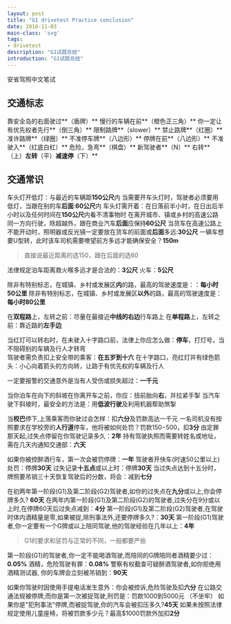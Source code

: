 ```yaml
---
layout: post
title: "G1 drivetest Practice conclusion"
date: 2016-11-03 
main-class: 'svg'
tags:
- drivetest
description: "G1试题总结"
introduction: "G1试题总结"
---
```


安省驾照中文笔试

## 交通标志
靠安全岛的右面驶过**（盾牌）**
慢行的车辆在前**（橙色正三角）**
你一定让有优先权者先行**（倒三角）**
限制路牌**（slower）**
禁止路牌**（红圈）**
准许路牌**（绿圈）**
不准停车牌**（八边形）**
停牌在前**（八边形）**
不准驶入**（红底白杠）**
危险，急弯**（棋盘）**
新驾驶者**（N）**
右转**（上）**左转**（平）**减速停**（下）**

## 交通常识

车头灯开低灯：与最近的车辆距**150公尺**内
当需要开车头灯时，驾驶者必须要用低灯，当跟在别的车**后面**:**60公尺**内
车头灯需开着：在日落前半小时，在日出后半小时以及任何时间在**150公尺**内看不清事物时
在离开城市、镇或乡村的高速公路同一方向行驶，除超越外，跟在商业汽车**后面**应保持**60公尺**
当货车在高速公路上不能开动时，照明器或反光镜一定要放在货车的前面或**后面**多远:**30公尺**
一辆车想要U型转，此时该车司机需要嘹望前方多远才能确保安全？**150m**

> 直接说最近距离的选150，跟在后面的选60

法律规定泊车距离救火喉多远才是合法的：**3公尺**
火车：**5公尺**

除非有特别标志，在城镇、乡村或发展区**内**的路，最高的驾驶速度是：：**每小时50公里**
除非有特别标志，在城镇、乡村或发展区**以外**的路，最高的驾驶速度是：**每小时80公里**

在**双程路**上，左转之前：尽量在最接近**中线的右边**行车路上
在**单程路**上，左转之前：靠近路的**左手边**

当红灯可以转右时，在未驶入十字路口前，法律上你应怎么做：**停车**，打灯号，当不阻碍别的车辆及行人才转弯   
驾驶者需负责扣上安全带的乘客：**在五岁到十六**
在十字路口，亮红灯并有绿色箭头：小心向着箭头的方向转，让路于有优先权的车辆及行人

一定要报警的交通意外是当有人受伤或损失超过：**一千元**

当你泊车在向下的斜坡在你离开车之前，你应：扭前胎向**右**，并拉紧手掣
当汽车驶下斜坡时，最安全的方法是：用**低波行驶**及利用机器帮助煞掣  

当**校巴**停下,上落乘客而你驶过会怎样：扣**六分**及罚款高达一千元
一名司机没有按照要求在学校旁的**人行道**停车，他将被如何处罚？罚款$150-$500，扣**3分**
由定罪那天起,过失点停留在你驾驶记录多久：**2年**
持有驾驶执照而需要转姓名或地址，需在几天内通知交通部：**六天**

如果你被控醉酒行车，第一次会被罚停牌：**一年**
驾驶者开快车(时速50公里以上)处罚：停牌**30天**
过失记录**十五点**或以上时：停牌**30天**
当过失点达到十五分时，牌照要吊销三十天恢复驾驶后的分数，将会：减到**七分**  

在初两年第一阶段(G1)及第二阶段(G2)驾驶者,如你的过失点在**九分**或以上,你会停牌多久? **60天**
在两年内第一阶段(G1)及第二阶段(G2)的驾驶者,过失分在9分或以上时,在停牌60天后过失点减到：**4分**
第一阶段(G1)及第二阶段(G2)驾驶者,在驾驶时体内酒精量是零,如果被捉,除刑事法外,还要停牌多久?：**30天**
第一阶段(G1)驾驶者,你一定要有一个G牌或以上陪同驾驶,他的驾驶经验在几年以上：**4年**

> G1的要求和惩罚与正常的不同，一般都要严些

第一阶段(G1)的驾驶者,你一定不能喝酒驾驶,而陪同的G牌陪同者酒精要少过：**0.05%**
酒精，危险驾驶有罪：**0.08%**
警察有权截查可疑醉酒驾驶者,如你拒绝用酒精测试器, 你的车牌会立刻被吊销到：**90天**

如果你驾驶时因使用手提电话发生意外：你会被控诉,危险驾驶及扣**六分**
在公路交通法规被停牌,而你是第一次被捉驾驶,刑罚是：罚款1000到5000元 （不坐牢）
如果你是"犯刑事法"停牌,而被捉驾驶,你的汽车会被扣压多久?**45天**
如果未按照法律规定使用儿童座椅，将被罚款多少元？最高$1000罚款外加扣**2分**




















